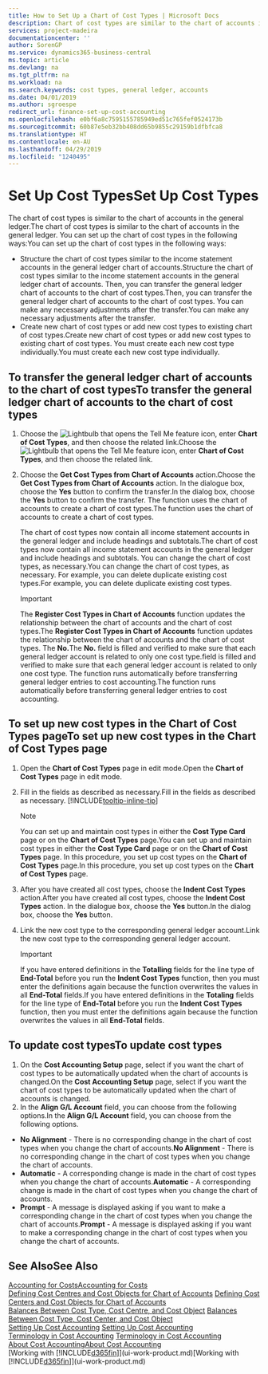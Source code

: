 ```yaml
---
title: How to Set Up a Chart of Cost Types | Microsoft Docs
description: Chart of cost types are similar to the chart of accounts in the general ledger.
services: project-madeira
documentationcenter: ''
author: SorenGP
ms.service: dynamics365-business-central
ms.topic: article
ms.devlang: na
ms.tgt_pltfrm: na
ms.workload: na
ms.search.keywords: cost types, general ledger, accounts
ms.date: 04/01/2019
ms.author: sgroespe
redirect_url: finance-set-up-cost-accounting
ms.openlocfilehash: e0bf6a8c7595155785949ed51c765fef0524173b
ms.sourcegitcommit: 60b87e5eb32bb408dd65b9855c29159b1dfbfca8
ms.translationtype: HT
ms.contentlocale: en-AU
ms.lasthandoff: 04/29/2019
ms.locfileid: "1240495"
---
```

# <a name="set-up-cost-types"></a><span data-ttu-id="0afc8-103">Set Up Cost Types</span><span class="sxs-lookup"><span data-stu-id="0afc8-103">Set Up Cost Types</span></span>
<span data-ttu-id="0afc8-104">The chart of cost types is similar to the chart of accounts in the general ledger.</span><span class="sxs-lookup"><span data-stu-id="0afc8-104">The chart of cost types is similar to the chart of accounts in the general ledger.</span></span> <span data-ttu-id="0afc8-105">You can set up the chart of cost types in the following ways:</span><span class="sxs-lookup"><span data-stu-id="0afc8-105">You can set up the chart of cost types in the following ways:</span></span>  

-   <span data-ttu-id="0afc8-106">Structure the chart of cost types similar to the income statement accounts in the general ledger chart of accounts.</span><span class="sxs-lookup"><span data-stu-id="0afc8-106">Structure the chart of cost types similar to the income statement accounts in the general ledger chart of accounts.</span></span> <span data-ttu-id="0afc8-107">Then, you can transfer the general ledger chart of accounts to the chart of cost types.</span><span class="sxs-lookup"><span data-stu-id="0afc8-107">Then, you can transfer the general ledger chart of accounts to the chart of cost types.</span></span> <span data-ttu-id="0afc8-108">You can make any necessary adjustments after the transfer.</span><span class="sxs-lookup"><span data-stu-id="0afc8-108">You can make any necessary adjustments after the transfer.</span></span>  
-   <span data-ttu-id="0afc8-109">Create new chart of cost types or add new cost types to existing chart of cost types.</span><span class="sxs-lookup"><span data-stu-id="0afc8-109">Create new chart of cost types or add new cost types to existing chart of cost types.</span></span> <span data-ttu-id="0afc8-110">You must create each new cost type individually.</span><span class="sxs-lookup"><span data-stu-id="0afc8-110">You must create each new cost type individually.</span></span>  

## <a name="to-transfer-the-general-ledger-chart-of-accounts-to-the-chart-of-cost-types"></a><span data-ttu-id="0afc8-111">To transfer the general ledger chart of accounts to the chart of cost types</span><span class="sxs-lookup"><span data-stu-id="0afc8-111">To transfer the general ledger chart of accounts to the chart of cost types</span></span>  
1.  <span data-ttu-id="0afc8-112">Choose the ![Lightbulb that opens the Tell Me feature](media/ui-search/search_small.png "Tell me what you want to do") icon, enter **Chart of Cost Types**, and then choose the related link.</span><span class="sxs-lookup"><span data-stu-id="0afc8-112">Choose the ![Lightbulb that opens the Tell Me feature](media/ui-search/search_small.png "Tell me what you want to do") icon, enter **Chart of Cost Types**, and then choose the related link.</span></span>  
2.  <span data-ttu-id="0afc8-113">Choose the **Get Cost Types from Chart of Accounts** action.</span><span class="sxs-lookup"><span data-stu-id="0afc8-113">Choose the **Get Cost Types from Chart of Accounts** action.</span></span> <span data-ttu-id="0afc8-114">In the dialogue box, choose the **Yes** button to confirm the transfer.</span><span class="sxs-lookup"><span data-stu-id="0afc8-114">In the dialog box, choose the **Yes** button to confirm the transfer.</span></span> <span data-ttu-id="0afc8-115">The function uses the chart of accounts to create a chart of cost types.</span><span class="sxs-lookup"><span data-stu-id="0afc8-115">The function uses the chart of accounts to create a chart of cost types.</span></span>  

    <span data-ttu-id="0afc8-116">The chart of cost types now contain all income statement accounts in the general ledger and include headings and subtotals.</span><span class="sxs-lookup"><span data-stu-id="0afc8-116">The chart of cost types now contain all income statement accounts in the general ledger and include headings and subtotals.</span></span> <span data-ttu-id="0afc8-117">You can change the chart of cost types, as necessary.</span><span class="sxs-lookup"><span data-stu-id="0afc8-117">You can change the chart of cost types, as necessary.</span></span> <span data-ttu-id="0afc8-118">For example, you can delete duplicate existing cost types.</span><span class="sxs-lookup"><span data-stu-id="0afc8-118">For example, you can delete duplicate existing cost types.</span></span>  

    > [!IMPORTANT]  
    >  <span data-ttu-id="0afc8-119">The **Register Cost Types in Chart of Accounts** function updates the relationship between the chart of accounts and the chart of cost types.</span><span class="sxs-lookup"><span data-stu-id="0afc8-119">The **Register Cost Types in Chart of Accounts** function updates the relationship between the chart of accounts and the chart of cost types.</span></span> <span data-ttu-id="0afc8-120">The **No.**</span><span class="sxs-lookup"><span data-stu-id="0afc8-120">The **No.**</span></span> <span data-ttu-id="0afc8-121">field is filled and verified to make sure that each general ledger account is related to only one cost type.</span><span class="sxs-lookup"><span data-stu-id="0afc8-121">field is filled and verified to make sure that each general ledger account is related to only one cost type.</span></span> <span data-ttu-id="0afc8-122">The function runs automatically before transferring general ledger entries to cost accounting.</span><span class="sxs-lookup"><span data-stu-id="0afc8-122">The function runs automatically before transferring general ledger entries to cost accounting.</span></span>  

## <a name="to-set-up-new-cost-types-in-the-chart-of-cost-types-page"></a><span data-ttu-id="0afc8-123">To set up new cost types in the Chart of Cost Types page</span><span class="sxs-lookup"><span data-stu-id="0afc8-123">To set up new cost types in the Chart of Cost Types page</span></span>  
1.  <span data-ttu-id="0afc8-124">Open the **Chart of Cost Types** page in edit mode.</span><span class="sxs-lookup"><span data-stu-id="0afc8-124">Open the **Chart of Cost Types** page in edit mode.</span></span>  
2.  <span data-ttu-id="0afc8-125">Fill in the fields as described as necessary.</span><span class="sxs-lookup"><span data-stu-id="0afc8-125">Fill in the fields as described as necessary.</span></span> [!INCLUDE[tooltip-inline-tip](includes/tooltip-inline-tip_md.md)]

    > [!NOTE]  
    >  <span data-ttu-id="0afc8-126">You can set up and maintain cost types in either the **Cost Type Card** page or on the **Chart of Cost Types** page.</span><span class="sxs-lookup"><span data-stu-id="0afc8-126">You can set up and maintain cost types in either the **Cost Type Card** page or on the **Chart of Cost Types** page.</span></span> <span data-ttu-id="0afc8-127">In this procedure, you set up cost types on the **Chart of Cost Types** page.</span><span class="sxs-lookup"><span data-stu-id="0afc8-127">In this procedure, you set up cost types on the **Chart of Cost Types** page.</span></span>

3.  <span data-ttu-id="0afc8-128">After you have created all cost types, choose the **Indent Cost Types** action.</span><span class="sxs-lookup"><span data-stu-id="0afc8-128">After you have created all cost types, choose the **Indent Cost Types** action.</span></span> <span data-ttu-id="0afc8-129">In the dialogue box, choose the **Yes** button.</span><span class="sxs-lookup"><span data-stu-id="0afc8-129">In the dialog box, choose the **Yes** button.</span></span>  
4.  <span data-ttu-id="0afc8-130">Link the new cost type to the corresponding general ledger account.</span><span class="sxs-lookup"><span data-stu-id="0afc8-130">Link the new cost type to the corresponding general ledger account.</span></span>  

    > [!IMPORTANT]  
    >  <span data-ttu-id="0afc8-131">If you have entered definitions in the **Totalling** fields for the line type of **End-Total** before you run the **Indent Cost Types** function, then you must enter the definitions again because the function overwrites the values in all **End-Total** fields.</span><span class="sxs-lookup"><span data-stu-id="0afc8-131">If you have entered definitions in the **Totaling** fields for the line type of **End-Total** before you run the **Indent Cost Types** function, then you must enter the definitions again because the function overwrites the values in all **End-Total** fields.</span></span>  

## <a name="to-update-cost-types"></a><span data-ttu-id="0afc8-132">To update cost types</span><span class="sxs-lookup"><span data-stu-id="0afc8-132">To update cost types</span></span>  
1.  <span data-ttu-id="0afc8-133">On the **Cost Accounting Setup** page, select if you want the chart of cost types to be automatically updated when the chart of accounts is changed.</span><span class="sxs-lookup"><span data-stu-id="0afc8-133">On the **Cost Accounting Setup** page, select if you want the chart of cost types to be automatically updated when the chart of accounts is changed.</span></span>  
2.  <span data-ttu-id="0afc8-134">In the **Align G/L Account** field, you can choose from the following options.</span><span class="sxs-lookup"><span data-stu-id="0afc8-134">In the **Align G/L Account** field, you can choose from the following options.</span></span>  

- <span data-ttu-id="0afc8-135">**No Alignment** - There is no corresponding change in the chart of cost types when you change the chart of accounts.</span><span class="sxs-lookup"><span data-stu-id="0afc8-135">**No Alignment** - There is no corresponding change in the chart of cost types when you change the chart of accounts.</span></span>  
- <span data-ttu-id="0afc8-136">**Automatic** - A corresponding change is made in the chart of cost types when you change the chart of accounts.</span><span class="sxs-lookup"><span data-stu-id="0afc8-136">**Automatic** - A corresponding change is made in the chart of cost types when you change the chart of accounts.</span></span>  
- <span data-ttu-id="0afc8-137">**Prompt** - A message is displayed asking if you want to make a corresponding change in the chart of cost types when you change the chart of accounts.</span><span class="sxs-lookup"><span data-stu-id="0afc8-137">**Prompt** - A message is displayed asking if you want to make a corresponding change in the chart of cost types when you change the chart of accounts.</span></span>  

## <a name="see-also"></a><span data-ttu-id="0afc8-138">See Also</span><span class="sxs-lookup"><span data-stu-id="0afc8-138">See Also</span></span>  
[<span data-ttu-id="0afc8-139">Accounting for Costs</span><span class="sxs-lookup"><span data-stu-id="0afc8-139">Accounting for Costs</span></span>](finance-manage-cost-accounting.md)  
<span data-ttu-id="0afc8-140">[Defining Cost Centres and Cost Objects for Chart of Accounts](finance-defining-cost-centers-and-cost-objects-for-chart-of-accounts.md) </span><span class="sxs-lookup"><span data-stu-id="0afc8-140">[Defining Cost Centers and Cost Objects for Chart of Accounts](finance-defining-cost-centers-and-cost-objects-for-chart-of-accounts.md) </span></span>  
<span data-ttu-id="0afc8-141">[Balances Between Cost Type, Cost Centre, and Cost Object](finance-balances-between-cost-type-cost-center-and-cost-object.md) </span><span class="sxs-lookup"><span data-stu-id="0afc8-141">[Balances Between Cost Type, Cost Center, and Cost Object](finance-balances-between-cost-type-cost-center-and-cost-object.md) </span></span>  
<span data-ttu-id="0afc8-142">[Setting Up Cost Accounting](finance-set-up-cost-accounting.md) </span><span class="sxs-lookup"><span data-stu-id="0afc8-142">[Setting Up Cost Accounting](finance-set-up-cost-accounting.md) </span></span>  
<span data-ttu-id="0afc8-143">[Terminology in Cost Accounting](finance-terminology-in-cost-accounting.md) </span><span class="sxs-lookup"><span data-stu-id="0afc8-143">[Terminology in Cost Accounting](finance-terminology-in-cost-accounting.md) </span></span>  
[<span data-ttu-id="0afc8-144">About Cost Accounting</span><span class="sxs-lookup"><span data-stu-id="0afc8-144">About Cost Accounting</span></span>](finance-about-cost-accounting.md)  
<span data-ttu-id="0afc8-145">[Working with [!INCLUDE[d365fin](includes/d365fin_md.md)]](ui-work-product.md)</span><span class="sxs-lookup"><span data-stu-id="0afc8-145">[Working with [!INCLUDE[d365fin](includes/d365fin_md.md)]](ui-work-product.md)</span></span>
